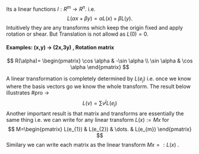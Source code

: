 Its a linear functions $l : R^m \to R^n$. i.e. 
$$
L(\alpha x + \beta y)=\alpha L(x) + \beta L(y).
$$
Intuitively they are any transforms which keep the origin fixed and apply rotation or shear. But Translation is not allowd as $L(0)=0.$ 
#### Examples: (x,y) -> (2x,3y) , Rotation matrix 
$$ R(\alpha)=
\begin{pmatrix}
\cos \alpha & -\sin \alpha \\
\sin \alpha & \cos \alpha
\end{pmatrix}
$$

A linear transformation is completely determined by $L(e_{j})$ i.e. once we know where the basis vectors go we know the whole transform. The result below illustrates
#pro ->
$$
L(v)=\sum v^jL(e_{j})
$$ 
Another important result is that matrix and transforms are essentially the same thing i.e. we can write for any linear transform $L(x) := Mx$ for 
$$
M=\begin{pmatrix}
L(e_{1}) & L(e_{2}) & \dots. & L(e_{m})
\end{pmatrix}
$$
Similary we can write each matrix as the linear transform $Mx =: L(x)$ .
